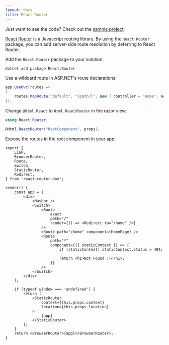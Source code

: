 ```yaml
---
layout: docs
title: React Router
---
```


Just want to see the code? Check out the [sample project](https://github.com/reactjs/React.NET/tree/main/src/React.Template/reactnet-webpack).

[React Router](https://github.com/ReactTraining/react-router) is a Javascript routing library. By using the `React.Router` package, you can add server-side route resolution by deferring to React Router.

Add the `React.Router` package to your solution:

```
dotnet add package React.Router
```

Use a wildcard route in ASP.NET's route declarations:

```csharp
app.UseMvc(routes =>
{
	routes.MapRoute("default", "{path?}", new { controller = "Home", action = "Index" });
});
```

Change `@Html.React` to `Html.ReactRouter` in the razor view:

```csharp
using React.Router;

@Html.ReactRouter("RootComponent", props);
```

Expose the routes in the root component in your app:

```
import {
	Link,
	BrowserRouter,
	Route,
	Switch,
	StaticRouter,
	Redirect,
} from 'react-router-dom';

render() {
	const app = (
		<div>
			<Navbar />
			<Switch>
				<Route
					exact
					path="/"
					render={() => <Redirect to="/home" />}
				/>
				<Route path="/home" component={HomePage} />
				<Route
					path="*"
					component={({ staticContext }) => {
						if (staticContext) staticContext.status = 404;

						return <h1>Not Found :(</h1>;
					}}
				/>
			</Switch>
		</div>
	);

	if (typeof window === 'undefined') {
		return (
			<StaticRouter
				context={this.props.context}
				location={this.props.location}
			>
				{app}
			</StaticRouter>
		);
	}
	return <BrowserRouter>{app}</BrowserRouter>;
}
```
